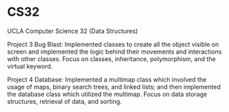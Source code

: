 # CS32
UCLA Computer Science 32 (Data Structures)

Project 3 Bug Blast: Implemented classes to create all the object visible on screen and implemented the logic behind their movements and interactions with other classes. Focus on classes, inheritance, polymorphism, and the virtual keyword.

Project 4 Database: Implemented a multimap class which involved the usage of maps, binary search trees, and linked lists; and then implemented the database class which utilized the multimap. Focus on data storage structures, retrieval of data, and sorting.
